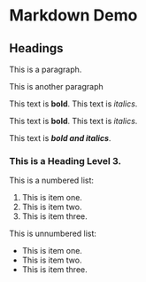 # Markdown Demo

## Headings

This is a paragraph.

This is another paragraph

This text is **bold**. This text is _italics_.

This text is __bold__. This text is *italics*.

This text is ***bold and italics***.

### This is a Heading Level 3.

This is a numbered list:

1. This is item one.
2. This is item two.
3. This is item three.

This is unnumbered list:

- This is item one.
- This is item two.
- This is item three.
